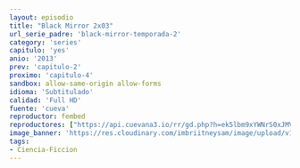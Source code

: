 ```yaml
---
layout: episodio
title: "Black Mirror 2x03"
url_serie_padre: 'black-mirror-temporada-2'
category: 'series'
capitulo: 'yes'
anio: '2013'
prev: 'capitulo-2'
proximo: 'capitulo-4'
sandbox: allow-same-origin allow-forms
idioma: 'Subtitulado'
calidad: 'Full HD'
fuente: 'cueva'
reproductor: fembed
reproductores: ["https://api.cuevana3.io/rr/gd.php?h=ek5lbm9xYWNrS0xJMVp5b21KREk0dFBLbjVkaHhkRGdrOG1jbnBpUnhhS1ZsMzVpb01XbHY1Mm9xSVJvMDdQcTA4bUZlV2VWdXNIRHlIOTZpS3lqb0t5U3FadVkyUT09"]
image_banner: 'https://res.cloudinary.com/imbriitneysam/image/upload/v1547402297/black-2-banner-min.jpg'
tags:
- Ciencia-Ficcion
---
```












